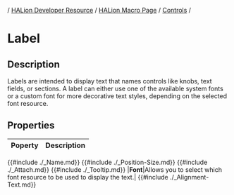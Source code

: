 / [HALion Developer Resource](../../HALion-Developer-Resource.md) / [HALion Macro Page](./HALion-Macro-Page.md) / [Controls](./Controls.md) /

# Label

## Description

Labels are intended to display text that names controls like knobs, text fields, or sections. A label can either use one of the available system fonts or a custom font for more decorative text styles, depending on the selected font resource.

## Properties

|Poperty|Description|
|:-|:-|
{{#include ./_Name.md}}
{{#include ./_Position-Size.md}}
{{#include ./_Attach.md}}
{{#include ./_Tooltip.md}}
|**Font**|Allows you to select which font resource to be used to display the text.|
{{#include ./_Alignment-Text.md}}
